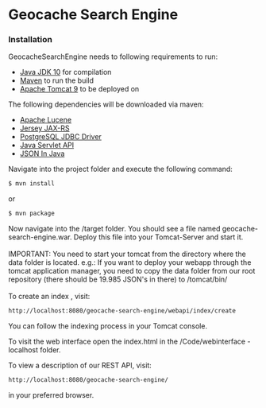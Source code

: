 # Geocache Search Engine
### Installation

GeocacheSearchEngine needs to following requirements to run:
* [Java JDK 10](http://www.oracle.com/technetwork/java/javase/downloads/jdk10-downloads-4416644.html) for compilation
* [Maven](https://maven.apache.org/) to run the build 
* [Apache Tomcat 9](https://tomcat.apache.org/download-90.cgi) to be deployed on

The following dependencies will be downloaded via maven:
* [Apache Lucene](https://lucene.apache.org/)
* [Jersey JAX-RS](https://jersey.github.io/)
* [PostgreSQL JDBC Driver](https://github.com/pgjdbc/pgjdbc )
* [Java Servlet API](https://javaee.github.io/servlet-spec/)
* [JSON In Java](https://github.com/douglascrockford/JSON-java )

Navigate into the project folder and execute the following command:
```sh
$ mvn install
```
or 
```sh
$ mvn package
```

Now navigate into the /target folder. You should see a file named geocache-search-engine.war. Deploy this file into your Tomcat-Server and start it.
<br><br>
IMPORTANT: You need to start your tomcat from the directory where the data folder is located.
e.g.: If you want to deploy your webapp through the tomcat application manager, you need to copy the data folder from our root repository (there should be 19.985 JSON's in there) to /tomcat/bin/
<br><br>
To create an index , visit:
```sh
http://localhost:8080/geocache-search-engine/webapi/index/create
```
You can follow the indexing process in your Tomcat console.

To visit the web interface open the index.html in the /Code/webinterface - localhost folder.

To view a description of our REST API, visit:
```sh
http://localhost:8080/geocache-search-engine/
```
in your preferred browser.